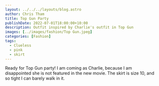 ```yaml
---
layout: ../../../layouts/blog.astro
author: Chris Tham
title: Top Gun Party
publishDate: 2022-07-01T18:00:00+10:00
description: Outfit inspired by Charlie's outfit in Top Gun
images: [../images/fashion/Top Gun.jpeg]
categories: [Fashion]
tags:
  - Clueless
  - pink
  - skirt
---
```


Ready for Top Gun party! I am coming as Charlie, because I am disappointed she is not featured in the new movie. The skirt is size 10, and so tight I can barely walk in it.

